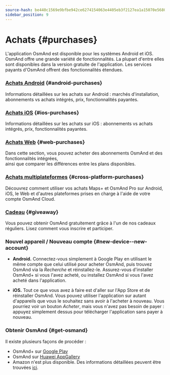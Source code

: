 ```yaml
---
source-hash: be440c1569e9bfbe942ce6274154063e4405eb3f2127ea1a15070e5680537c7c
sidebar_position: 9
---
```


# Achats {#purchases}

L'application OsmAnd est disponible pour les systèmes Android et iOS. OsmAnd offre une grande variété de fonctionnalités. La plupart d'entre elles sont disponibles dans la version gratuite de l'application. Les services payants d'OsmAnd offrent des fonctionnalités étendues.

### [Achats Android](./android.md) {#android-purchases}

Informations détaillées sur les achats sur Android : marchés d'installation, abonnements vs achats intégrés, prix, fonctionnalités payantes.

### [Achats iOS](./ios.md) {#ios-purchases}

Informations détaillées sur les achats sur iOS : abonnements vs achats intégrés, prix, fonctionnalités payantes.

### [Achats Web](./web.md) {#web-purchases}

Dans cette section, vous pouvez acheter des abonnements OsmAnd et des fonctionnalités intégrées,  
ainsi que comparer les différences entre les plans disponibles.

### [Achats multiplateformes](./cross.md) {#cross-platform-purchases}

Découvrez comment utiliser vos achats Maps+ et OsmAnd Pro sur Android, iOS, le Web et d'autres plateformes prises en charge à l'aide de votre compte OsmAnd Cloud.

### [Cadeau](./giveaway.md) {#giveaway}

Vous pouvez obtenir OsmAnd gratuitement grâce à l'un de nos cadeaux réguliers. Lisez comment vous inscrire et participer.

### Nouvel appareil / Nouveau compte {#new-device--new-account}

-   **Android.** Connectez-vous simplement à Google Play en utilisant le même compte que celui utilisé pour acheter OsmAnd, puis trouvez OsmAnd via la *Recherche* et réinstallez-le. Assurez-vous d'installer OsmAnd+ si vous l'avez acheté, ou installez OsmAnd si vous l'avez acheté dans l'application.

-   **iOS.** Tout ce que vous avez à faire est d'aller sur l'App Store et de réinstaller OsmAnd. Vous pouvez utiliser l'application sur autant d'appareils que vous le souhaitez sans avoir à l'acheter à nouveau. Vous pourriez voir un bouton *Acheter*, mais vous n'avez pas besoin de payer : appuyez simplement dessus pour télécharger l'application sans payer à nouveau.

### Obtenir OsmAnd {#get-osmand}

Il existe plusieurs façons de procéder :

-   OsmAnd+ sur [Google Play](https://play.google.com/store/apps/dev?id=8483587772816822023)
-   OsmAnd sur [Huawei AppGallery](https://appgallery.huawei.com/#/app/C101486545)
-   Amazon n'est plus disponible. Des informations détaillées peuvent être trouvées [ici](https://osmand.net/docs/user/troubleshooting/purchases_payments#amazon-store-is-closing--what-to-do).